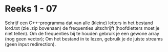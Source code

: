 # Reeks 1 - 07
Schrijf een C++-programma dat van alle (kleine) letters in het bestand lord.txt (zie .zip bovenaan) de frequenties 
uitschrijft (hoofdletters moet je niet tellen). Om de frequenties bij te houden gebruik je een gewone array (nog geen 
vector); Om het bestand in te lezen, gebruik je de juiste streams (geen input redirection).